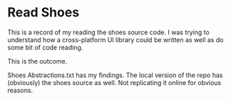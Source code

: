 Read Shoes
==========

This is a record of my reading the shoes source code. I was trying to understand how a cross-platform UI library could be written as well as do some bit of code reading.

This is the outcome.

Shoes Abstractions.txt has my findings.
The local version of the repo has (obviously) the shoes source as well. Not replicating it online for obvious reasons.

